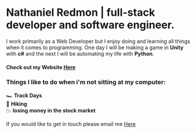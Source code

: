 
# Nathaniel Redmon | full-stack developer and software engineer.

I work primarily as a Web Developer but I enjoy doing and learning all things when it comes to programming. One day I will be making a game in **Unity** with **c#** and the next I will be automating my life with **Python**. <br />

#### Check out my Website [Here](https://nathanielredmon.com)

### Things I like to do when i'm not sitting at my computer: 
:racing_car: **Track Days** <br />
:hiking_boot: **Hiking** <br />
:chart_with_downwards_trend: **losing money in the stock market** <br />

If you would like to get in touch please email me [Here](mailto:nathanielredmon@gmail.com)
